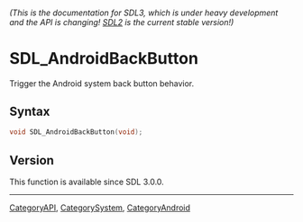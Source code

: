 ###### (This is the documentation for SDL3, which is under heavy development and the API is changing! [SDL2](https://wiki.libsdl.org/SDL2/) is the current stable version!)
# SDL_AndroidBackButton

Trigger the Android system back button behavior.

## Syntax

```c
void SDL_AndroidBackButton(void);

```

## Version

This function is available since SDL 3.0.0.

----
[CategoryAPI](CategoryAPI), [CategorySystem](CategorySystem), [CategoryAndroid](CategoryAndroid)

